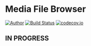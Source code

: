 Media File Browser
=================

[![Author](https://img.shields.io/badge/author-miguelramos-blue.svg)](https://twitter.com/miguelonspring)
[![Build Status](https://travis-ci.org/miguelramos/node-media-manager.svg?branch=master)](https://travis-ci.org/miguelramos/node-media-manager)
[![codecov.io](https://codecov.io/github/miguelramos/node-media-manager/coverage.svg?branch=master)](https://codecov.io/github/miguelramos/node-media-manager?branch=master)

## IN PROGRESS